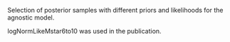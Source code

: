 Selection of posterior samples with different priors and likelihoods for the agnostic model. 

logNormLikeMstar6to10 was used in the publication. 
